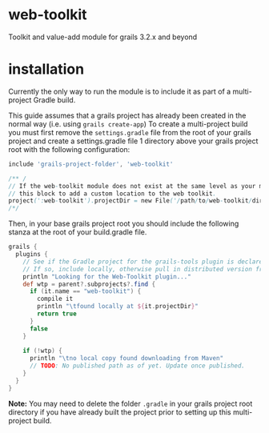 # web-toolkit
Toolkit and value-add module for grails 3.2.x and beyond

# installation
Currently the only way to run the module is to include it as part of a multi-project Gradle build.

This guide assumes that a grails project has already been created in the normal way (i.e. using `grails create-app`)
To create a multi-project build you must first remove the `settings.gradle` file from the root of your grails project and create a settings.gradle file 1 directory above your grails project root with the following configuration:

``` Groovy
include 'grails-project-folder', 'web-toolkit'

/** /
// If the web-toolkit module does not exist at the same level as your main grails project then uncomment
// this block to add a custom location to the web toolkit.
project(':web-toolkit').projectDir = new File('/path/to/web-toolkit/directory')
/*/
```
Then, in your base grails project root you should include the following stanza at the root of your build.gradle file.
``` Groovy
grails {
  plugins {
    // See if the Gradle project for the grails-tools plugin is declared.
    // If so, include locally, otherwise pull in distributed version from Maven
    println "Looking for the Web-Toolkit plugin..."
    def wtp = parent?.subprojects?.find {
      if (it.name == "web-toolkit") {
        compile it
        println "\tfound locally at ${it.projectDir}"
        return true
      }
      false
    }
  
    if (!wtp) {
      println "\tno local copy found downloading from Maven"
      // TODO: No published path as of yet. Update once published.
    }
  }
}
```
__Note:__ You may need to delete the folder `.gradle` in your grails project root directory if you have already built the project prior to setting up this multi-project build.
